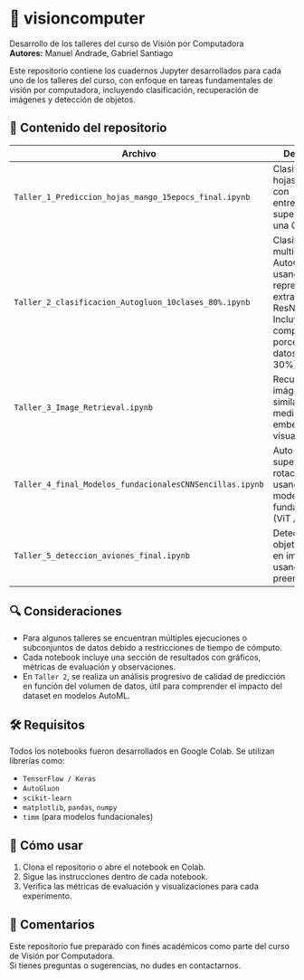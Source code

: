# 🧠 visioncomputer

Desarrollo de los talleres del curso de Visión por Computadora  
**Autores:** Manuel Andrade, Gabriel Santiago  

Este repositorio contiene los cuadernos Jupyter desarrollados para cada uno de los talleres del curso, con enfoque en tareas fundamentales de visión por computadora, incluyendo clasificación, recuperación de imágenes y detección de objetos.

## 📁 Contenido del repositorio

| Archivo | Descripción |
|--------|-------------|
| `Taller_1_Prediccion_hojas_mango_15epocs_final.ipynb` | Clasificación de hojas de mango con entrenamiento supervisado de una CNN. |
| `Taller_2_clasificacion_Autogluon_10clases_80%.ipynb` | Clasificación multiclase con AutoGluon usando representaciones extraídas con ResNet50. Incluye comparación por porcentaje de datos (10%, 30%, 80%). |
| `Taller_3_Image_Retrieval.ipynb` | Recuperación de imágenes similares mediante embeddings visuales. |
| `Taller_4_final_Modelos_fundacionalesCNNSencillas.ipynb` | Auto-supervisión con rotaciones usando CNN vs modelos fundacionales (ViT / MAE). |
| `Taller_5_deteccion_aviones_final.ipynb` | Detección de objetos (aviones) en imágenes usando modelos preentrenados. |

## 🔍 Consideraciones

- Para algunos talleres se encuentran múltiples ejecuciones o subconjuntos de datos debido a restricciones de tiempo de cómputo.
- Cada notebook incluye una sección de resultados con gráficos, métricas de evaluación y observaciones.
- En `Taller 2`, se realiza un análisis progresivo de calidad de predicción en función del volumen de datos, útil para comprender el impacto del dataset en modelos AutoML.

## 🛠️ Requisitos

Todos los notebooks fueron desarrollados en Google Colab. Se utilizan librerías como:

- `TensorFlow / Keras`
- `AutoGluon`
- `scikit-learn`
- `matplotlib`, `pandas`, `numpy`
- `timm` (para modelos fundacionales)

## 📌 Cómo usar

1. Clona el repositorio o abre el notebook en Colab.
2. Sigue las instrucciones dentro de cada notebook.
3. Verifica las métricas de evaluación y visualizaciones para cada experimento.

## 📣 Comentarios

Este repositorio fue preparado con fines académicos como parte del curso de Visión por Computadora.  
Si tienes preguntas o sugerencias, no dudes en contactarnos.

